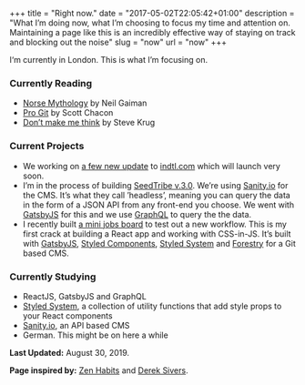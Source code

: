 +++
title = "Right now."
date = "2017-05-02T22:05:42+01:00"
description = "What I’m doing now, what I’m choosing to focus my time and attention on. Maintaining a page like this is an incredibly effective way of staying on track and blocking out the noise"
slug = "now"
url = "now"
+++

I‘m currently in London. This is what I’m focusing on.


### Currently Reading


- [Norse Mythology](https://www.goodreads.com/book/show/37903770-norse-mythology) by Neil Gaiman
- [Pro Git](https://www.goodreads.com/book/show/6518085-pro-git) by Scott Chacon
- [Don’t make me think](https://www.goodreads.com/book/show/41009404-dont-make-me-think) by Steve Krug



### Current Projects

- We working on [a few new update](https://harrycr.es/2Z6HF7l) to [indtl.com](https://indtl.com/) which will launch very soon. 
- I’m in the process of building [SeedTribe v.3.0](https://harrycr.es/2IjtyVF). We’re using [Sanity.io](https://www.sanity.io/) for the CMS. It’s what they call ’headless’, meaning you can query the data in the form of a JSON API from any front-end you choose. We went with [GatsbyJS](https://www.gatsbyjs.org/) for this and we use [GraphQL](https://graphql.org/) to query the the data.
- I recently built [a mini jobs board](https://clever-perlman-f0786d.netlify.com/) to test out a new workflow. This is my first crack at building a React app and working with CSS-in-JS. It’s built with [GatsbyJS](https://www.gatsbyjs.org/), [Styled Components](https://www.styled-components.com/), [Styled System](https://styled-system.com/) and [Forestry](https://forestry.io/) for a Git based CMS.

### Currently Studying

- ReactJS, GatsbyJS and GraphQL
- [Styled System](https://styled-system.com/), a collection of utility functions that add style props to your React components
- [Sanity.io](https://www.sanity.io/), an API based CMS
- German. This might be on here a while


**Last Updated:** August 30, 2019.

**Page inspired by:** [Zen Habits](https://zenhabits.net/now/) and [Derek Sivers](https://nownownow.com/about).
